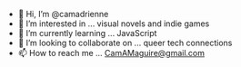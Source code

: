 - 👋 Hi, I’m @camadrienne
- 👀 I’m interested in ... visual novels and indie games
- 🌱 I’m currently learning ... JavaScript
- 💞️ I’m looking to collaborate on ... queer tech connections
- 📫 How to reach me ... CamAMaguire@gmail.com

<!---
camadrienne/camadrienne is a ✨ special ✨ repository because its `README.md` (this file) appears on your GitHub profile.
You can click the Preview link to take a look at your changes.
--->
